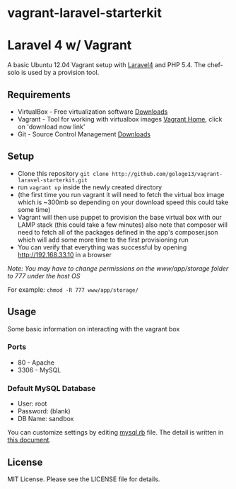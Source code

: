vagrant-laravel-starterkit
==========================

# Laravel 4 w/ Vagrant

A basic Ubuntu 12.04 Vagrant setup with [Laravel4](http://laravel.com/docs) and PHP 5.4.
The chef-solo is used by a provision tool.

## Requirements

* VirtualBox - Free virtualization software [Downloads](https://www.virtualbox.org/wiki/Downloads)
* Vagrant - Tool for working with virtualbox images [Vagrant Home](https://www.vagrantup.com), click on 'download now link'
* Git - Source Control Management [Downloads](http://git-scm.com/downloads)

## Setup

* Clone this repository `git clone http://github.com/gologo13/vagrant-laravel-starterkit.git`
* run `vagrant up` inside the newly created directory
* (the first time you run vagrant it will need to fetch the virtual box image which is ~300mb so depending on your download speed this could take some time)
* Vagrant will then use puppet to provision the base virtual box with our LAMP stack (this could take a few minutes) also note that composer will need to fetch all of the packages defined in the app's composer.json which will add some more time to the first provisioning run
* You can verify that everything was successful by opening http://192.168.33.10 in a browser

*Note: You may have to change permissions on the www/app/storage folder to 777 under the host OS* 

For example: `chmod -R 777 www/app/storage/`

## Usage

Some basic information on interacting with the vagrant box

### Ports

* 80   - Apache
* 3306 - MySQL

### Default MySQL Database

* User: root
* Password: (blank)
* DB Name: sandbox

You can customize settings by editing [mysql.rb](./cookbooks/database/recipes/mysql.rb) file.
The detail is written in [this document](https://github.com/opscode-cookbooks/database).

## License

MIT License. Please see the LICENSE file for details.
